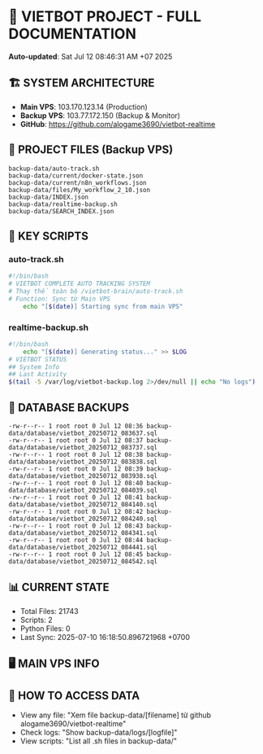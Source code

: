# 🤖 VIETBOT PROJECT - FULL DOCUMENTATION
**Auto-updated**: Sat Jul 12 08:46:31 AM +07 2025

## 🏗️ SYSTEM ARCHITECTURE
- **Main VPS**: 103.170.123.14 (Production)
- **Backup VPS**: 103.77.172.150 (Backup & Monitor)
- **GitHub**: https://github.com/alogame3690/vietbot-realtime

## 📁 PROJECT FILES (Backup VPS)
```
backup-data/auto-track.sh
backup-data/current/docker-state.json
backup-data/current/n8n_workflows.json
backup-data/files/My_workflow_2_10.json
backup-data/INDEX.json
backup-data/realtime-backup.sh
backup-data/SEARCH_INDEX.json
```

## 🔧 KEY SCRIPTS
### auto-track.sh
```bash
#!/bin/bash
# VIETBOT COMPLETE AUTO TRACKING SYSTEM
# Thay thế toàn bộ /vietbot-brain/auto-track.sh
# Function: Sync từ Main VPS
    echo "[$(date)] Starting sync from main VPS"
```
### realtime-backup.sh
```bash
#!/bin/bash
    echo "[$(date)] Generating status..." >> $LOG
# VIETBOT STATUS
## System Info
## Last Activity
$(tail -5 /var/log/vietbot-backup.log 2>/dev/null || echo "No logs")
```

## 💾 DATABASE BACKUPS
```
-rw-r--r-- 1 root root 0 Jul 12 08:36 backup-data/database/vietbot_20250712_083637.sql
-rw-r--r-- 1 root root 0 Jul 12 08:37 backup-data/database/vietbot_20250712_083737.sql
-rw-r--r-- 1 root root 0 Jul 12 08:38 backup-data/database/vietbot_20250712_083838.sql
-rw-r--r-- 1 root root 0 Jul 12 08:39 backup-data/database/vietbot_20250712_083938.sql
-rw-r--r-- 1 root root 0 Jul 12 08:40 backup-data/database/vietbot_20250712_084039.sql
-rw-r--r-- 1 root root 0 Jul 12 08:41 backup-data/database/vietbot_20250712_084140.sql
-rw-r--r-- 1 root root 0 Jul 12 08:42 backup-data/database/vietbot_20250712_084240.sql
-rw-r--r-- 1 root root 0 Jul 12 08:43 backup-data/database/vietbot_20250712_084341.sql
-rw-r--r-- 1 root root 0 Jul 12 08:44 backup-data/database/vietbot_20250712_084441.sql
-rw-r--r-- 1 root root 0 Jul 12 08:45 backup-data/database/vietbot_20250712_084542.sql
```

## 📊 CURRENT STATE
- Total Files: 21743
- Scripts: 2
- Python Files: 0
- Last Sync: 2025-07-10 16:18:50.896721968 +0700

## 🖥️ MAIN VPS INFO


## 🚨 HOW TO ACCESS DATA
- View any file: "Xem file backup-data/[filename] từ github alogame3690/vietbot-realtime"
- Check logs: "Show backup-data/logs/[logfile]"
- View scripts: "List all .sh files in backup-data/"
